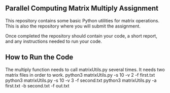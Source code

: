 ## Parallel Computing Matrix Multiply Assignment

This repository contains some basic Python utilities for
matrix operations. This is also the repository where
you will submit the assignment.

Once completed the repository should contain your code,
a short report, and any instructions needed to run your
code.

## How to Run the Code

The multiply function needs to call matrixUtils.py several times.
It needs two matrix files in order to work.
python3 matrixUtils.py -s 10 -v 2 -f first.txt
python3 matrixUtils.py -s 10 -v 3 -f second.txt
python3 matrixUtils.py -a first.txt -b second.txt -f out.txt

